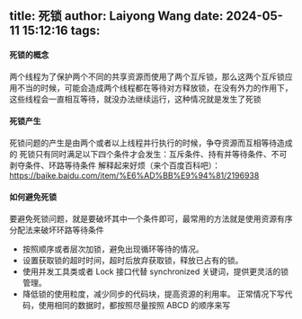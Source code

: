 title: 死锁
author: Laiyong Wang
date: 2024-05-11 15:12:16
tags:
---
#### 死锁的概念
  两个线程为了保护两个不同的共享资源而使用了两个互斥锁，那么这两个互斥锁应用不当的时候，可能会造成两个线程都在等待对方释放锁，在没有外力的作用下，这些线程会一直相互等待，就没办法继续运行，这种情况就是发生了死锁
  
#### 死锁产生
  死锁问题的产生是由两个或者以上线程并行执行的时候，争夺资源而互相等待造成的
  死锁只有同时满足以下四个条件才会发生：互斥条件、持有并等待条件、不可剥夺条件、环路等待条件
  解释起来好烦（来个百度百科吧）：https://baike.baidu.com/item/%E6%AD%BB%E9%94%81/2196938
  
#### 如何避免死锁
  要避免死锁问题，就是要破坏其中一个条件即可，最常用的方法就是使用资源有序分配法来破坏环路等待条件
  - 按照顺序或者层次加锁，避免出现循环等待的情况。
  - 设置获取锁的超时时间，超时后放弃获取锁，释放已占有的锁。
  - 使用并发工具类或者 Lock 接口代替 synchronized 关键词，提供更灵活的锁管理。
  - 降低锁的使用粒度，减少同步的代码块，提高资源的利用率。
  正常情况下写代码，使用相同的数据时，都按照尽量按照 ABCD 的顺序来写